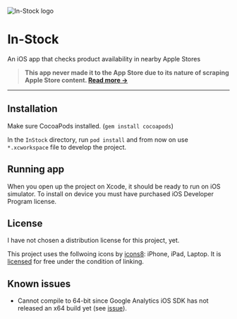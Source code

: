![In-Stock logo](/Icon/appicon-120.png)

# In-Stock

An iOS app that checks product availability in nearby Apple Stores

> **This app never made it to the App Store due to its nature of scraping Apple Store content. [Read more &rarr;](https://ahmetalpbalkan.com/blog/in-stock/)**

---

## Installation

Make sure CocoaPods installed. (`gem install cocoapods`)

In the `InStock` directory, run `pod install` and from now on use `*.xcworkspace` file to develop the project.


## Running app

When you open up the project on Xcode, it should be ready to run on iOS simulator. To install on device you must have purchased iOS Developer Program license.


## License

I have not chosen a distribution license for this project, yet.

This project uses the follwoing icons by [icons8](http://icons8.com/free-ios-7-icons-in-vector/): iPhone, iPad, Laptop.
It is [licensed](http://icons8.com/license/) for free under the condition of linking.

## Known issues

* Cannot compile to 64-bit since Google Analytics iOS SDK has not released an x64 build yet (see [issue](https://code.google.com/p/analytics-issues/issues/detail?id=356)).
